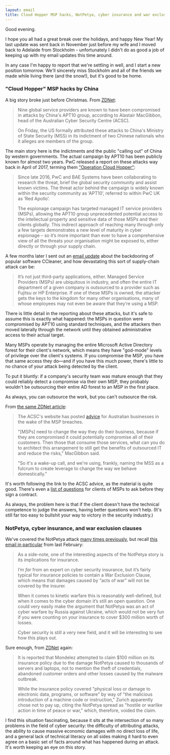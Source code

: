 ```yaml
---
layout: email
title: Cloud Hopper MSP hacks, NotPetya, cyber insurance and war exclusion clauses
---
```


Good evening.

I hope you all had a great break over the holidays, and happy New Year! My last update was sent back in November just before my wife and I moved back to Adelaide from Stockholm - unfortunately I didn't do as good a job of keeping up with my email updates this time around.

In any case I'm happy to report that we're settling in well, and I start a new position tomorrow. We'll sincerely miss Stockholm and all of the friends we made while living there (and the snow!), but it's good to be home.

### "Cloud Hopper" MSP hacks by China

A big story broke just before Christmas. From [ZDNet](https://www.zdnet.com/article/at-least-nine-global-msps-hit-in-apt10-attacks-acsc/):

>Nine global service providers are known to have been compromised in attacks by China's APT10 group, according to Alastair MacGibbon, head of the Australian Cyber Security Centre (ACSC).
>
>On Friday, the US formally attributed these attacks to China's Ministry of State Security (MSS) in its indictment of two Chinese nationals who it alleges are members of the group.

The main story here is the indictments and the public "calling out" of China by western governments. The actual campaign by APT10 has been publicly known for almost two years. PwC released a report on these attacks way back in April of 2017, terming them ["Operation Cloud Hopper"](https://www.pwc.co.uk/issues/cyber-security-data-privacy/insights/operation-cloud-hopper.html):

>Since late 2016, PwC and BAE Systems have been collaborating to research the threat, brief the global security community and assist known victims. The threat actor behind the campaign is widely known within the security community as ‘APT10’, referred to within PwC UK as ‘Red Apollo’.
>
>The espionage campaign has targeted managed IT service providers (MSPs), allowing the APT10 group unprecedented potential access to the intellectual property and sensitive data of those MSPs and their clients globally. This indirect approach of reaching many through only a few targets demonstrates a new level of maturity in cyber espionage – so it’s more important than ever to have a comprehensive view of all the threats your organisation might be exposed to, either directly or through your supply chain.

A few months later I sent out an [email update](https://markeldo.com/Email-update-CCleaner-trojaned-supply-chain-attacks-and-an-intro-to-backdooring-software/) about the backdooring of popular software CCleaner, and how devastating this sort of supply-chain attack can be:

>It’s not just third-party applications, either. Managed Service Providers (MSPs) are ubiquitous in industry, and often the entire IT department of a given company is outsourced to a provider such as Fujitsu or HP Enterprise. If one of these MSPs is owned, the attacker gets the keys to the kingdom for many other organisations, many of whose employees may not even be aware that they’re using a MSP.

There is little detail in the reporting about these attacks, but it's safe to assume this is exactly what happened: the MSPs in question were compromised by APT10 using standard techniques, and the attackers then moved laterally through the network until they obtained administrative access to their actual target.

Many MSPs operate by managing the entire Microsoft Active Directory forest for their client's network, which means they have "god-mode" levels of privilege over the client's systems. If you compromise the MSP, you have that same access they do—and if you have this much power, there's little to no chance of your attack being detected by the client.

To put it bluntly: if a company's security team was mature enough that they could reliably detect a compromise via their own MSP, they probably wouldn't be outsourcing their entire AD forest to an MSP in the first place.

As always, you can outsource the work, but you can't outsource the risk.

From [the same ZDNet article](https://www.zdnet.com/article/at-least-nine-global-msps-hit-in-apt10-attacks-acsc/):

>The ACSC's website has posted [advice](https://cyber.gov.au/msp-global-hack/) for Australian businesses in the wake of the MSP breaches.
>
>"[MSPs] need to change the way they do their business, because if they are compromised it could potentially compromise all of their customers. Then those that consume those services, what can you do to architect this arrangement to still get the benefits of outsourced IT and reduce the risks," MacGibbon said.
>
>"So it's a wake-up call, and we're using, frankly, naming the MSS as a fulcrum to create leverage to change the way we behave domestically."

It's worth following the link to the ACSC advice, as the material is quite good. There's even a [list of questions](https://cyber.gov.au/business/publications/msp-questions-for-msps/MSP_Questionnaire.pdf) for clients of MSPs to ask before they sign a contract. 

As always, the problem here is that if the client doesn't have the technical competence to judge the answers, having better questions won't help. (It's still far too easy to bullshit your way to victory in the security industry.)

### NotPetya, cyber insurance, and war exclusion clauses

We've covered the NotPetya attack [many times previously](https://www.google.com/search?q=site%3Amarkeldo.com+notpetya), but recall [this email in particular](https://markeldo.com/Email-update-NotPetya-attribution-cyber-insurance-and-inoculating-networks/) from last February:

>As a side-note, one of the interesting aspects of the NotPetya story is its implications for insurance.
>
>I’m *far* from an expert on cyber security insurance, but it’s fairly typical for insurance policies to contain a War Exclusion Clause, which means that damages caused by “acts of war” will not be covered by the insurer.
>
>When it comes to kinetic warfare this is reasonably well-defined, but when it comes to the cyber domain it’s still an open question. One could very easily make the argument that NotPetya was an act of cyber warfare by Russia against Ukraine, which would not be very fun if you were counting on your insurance to cover $300 million worth of losses.
>
>Cyber security is still a very new field, and it will be interesting to see how this plays out.

Sure enough, from [ZDNet](https://www.zdnet.com/article/notpetya-an-act-of-war-cyber-insurance-firm-taken-to-task-for-refusing-to-pay-out/) again:

>It is reported that Mondelez attempted to claim $100 million on its insurance policy due to the damage NotPetya caused to thousands of servers and laptops, not to mention the theft of credentials, abandoned customer orders and other losses caused by the malware outbreak. 
>
>While the insurance policy covered "physical loss or damage to electronic data, programs, or software" by way of "the malicious introduction of a machine code or instruction," Zurich apparently chose not to pay up, citing the NotPetya spread as "hostile or warlike action in time of peace or war," which, therefore, voided the claim.

I find this situation fascinating, because it sits at the intersection of so many problems in the field of cyber security: the difficulty of attributing attacks, the ability to cause massive economic damages with no direct loss of life, and a general lack of technical literacy on all sides making it hard to even agree on a basic set of facts around what has happened during an attack. It's worth keeping an eye on this story.